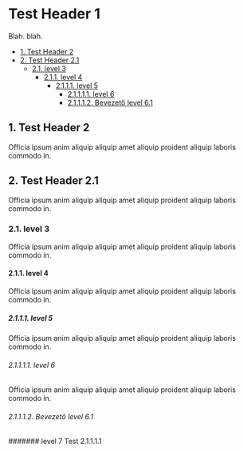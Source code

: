 # Test Header 1

Blah. blah.

<!-- TOC -->
- [1. Test Header 2](#1-test-header-2)
- [2. Test Header 2.1](#2-test-header-21)
	- [2.1. level 3](#21-level-3)
		- [2.1.1. level 4](#211-level-4)
			- [2.1.1.1. level 5](#2111-level-5)
				- [2.1.1.1.1. level 6](#21111-level-6)
				- [2.1.1.1.2. Bevezető level 6.1](#21112-bevezető-level-61)
<!-- /TOC -->

## 1. Test Header 2

Officia ipsum anim aliquip aliquip amet aliquip proident aliquip laboris commodo in.

## 2. Test Header 2.1

Officia ipsum anim aliquip aliquip amet aliquip proident aliquip laboris commodo in.

### 2.1. level 3

Officia ipsum anim aliquip aliquip amet aliquip proident aliquip laboris commodo in.

#### 2.1.1. level 4

Officia ipsum anim aliquip aliquip amet aliquip proident aliquip laboris commodo in.

##### 2.1.1.1. level 5

Officia ipsum anim aliquip aliquip amet aliquip proident aliquip laboris commodo in.

###### 2.1.1.1.1. level 6

Officia ipsum anim aliquip aliquip amet aliquip proident aliquip laboris commodo in.

###### 2.1.1.1.2. Bevezető level 6.1

####### level 7 Test 2.1.1.1.1
